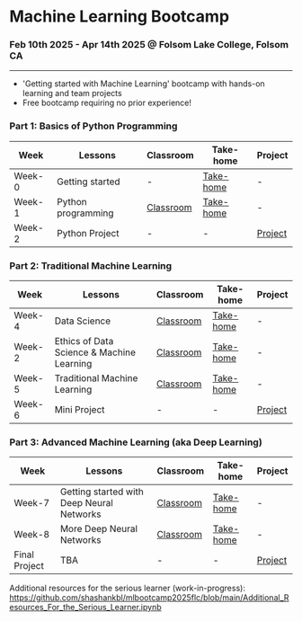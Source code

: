 # Machine Learning Bootcamp
### Feb 10th 2025 - Apr 14th 2025 @ Folsom Lake College, Folsom CA
---
- 'Getting started with Machine Learning' bootcamp with hands-on learning and team projects
- Free bootcamp requiring no prior experience!

### Part 1: Basics of Python Programming
| Week | Lessons | Classroom | Take-home | Project |
|----|----|----|----|----|
| Week-0 | Getting started | - | [Take-home](https://github.com/shashankbl/mlbootcamp2025flc/blob/main/1_Basics_GettingStartedWithProgramming.ipynb) | - |
| Week-1 | Python programming | [Classroom](https://github.com/shashankbl/mlbootcamp2025flc/blob/main/2_Basics_PythonProgramming.ipynb) | [Take-home](https://github.com/shashankbl/mlbootcamp2025flc/blob/main/2_Basics_PythonProgramming_Takehome.ipynb) | - |
| Week-2 | Python Project | - | - | [Project]() |


### Part 2: Traditional Machine Learning
| Week | Lessons | Classroom | Take-home | Project |
|----|----|----|----|----|
| Week-4 | Data Science | [Classroom]() | [Take-home]() | - |
| Week-2 | Ethics of Data Science & Machine Learning | [Classroom]() | [Take-home]() | - |
| Week-5 | Traditional Machine Learning | [Classroom]() | [Take-home]() | - |
| Week-6 | Mini Project | - | - | [Project]() |


### Part 3: Advanced Machine Learning (aka Deep Learning)
| Week | Lessons | Classroom | Take-home | Project |
|----|----|----|----|----|
| Week-7 | Getting started with Deep Neural Networks | [Classroom]() | [Take-home]() | - |
| Week-8 | More Deep Neural Networks | [Classroom]() | [Take-home]() | - |
| Final Project | TBA | - | - | [Project]() |


Additional resources for the serious learner (work-in-progress):
https://github.com/shashankbl/mlbootcamp2025flc/blob/main/Additional_Resources_For_the_Serious_Learner.ipynb
